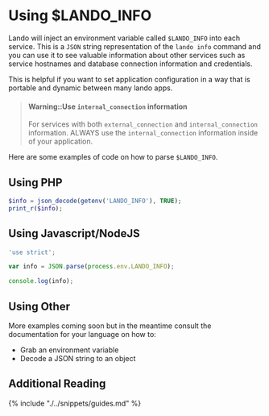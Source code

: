 Using $LANDO_INFO
=================

Lando will inject an environment variable called `$LANDO_INFO` into each service. This is a `JSON` string representation of the `lando info` command and you can use it to see valuable information about other services such as service hostnames and database connection information and credentials.

This is helpful if you want to set application configuration in a way that is portable and dynamic between many lando apps.

> #### Warning::Use `internal_connection` information
>
> For services with both `external_connection` and `internal_connection` information. ALWAYS use the `internal_connection` information inside of your application.

Here are some examples of code on how to parse `$LANDO_INFO`.

Using PHP
---------

```php
$info = json_decode(getenv('LANDO_INFO'), TRUE);
print_r($info);
```

Using Javascript/NodeJS
-----------------------

```js
'use strict';

var info = JSON.parse(process.env.LANDO_INFO);

console.log(info);
```

Using Other
-----------

More examples coming soon but in the meantime consult the documentation for your language on how to:

* Grab an environment variable
* Decode a JSON string to an object

Additional Reading
------------------

{% include "./../snippets/guides.md" %}
